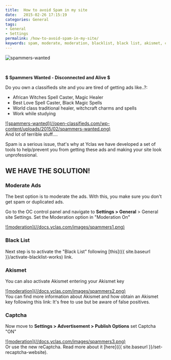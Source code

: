 ```yaml
---
title:  How to avoid Spam in my site
date:   2015-02-26 17:15:19
categories: General
tags: 
- General
- Settings
permalink: /how-to-avoid-spam-in-my-site/
keywords: spam, moderate, moderation, blacklist, black list, akismet, captcha
---
```

![spammers-wanted](//open-classifieds.com/wp-content/uploads/2015/02/hate-spam.png) 

<br>

**$ Spammers Wanted - Disconnected and Alive $**

Do you own a classifieds site and you are tired of getting ads like..?: 

* African Witches Spell Caster, Magic Healer
* Best Love Spell Caster, Black Magic Spells
* World class traditional healer, witchcraft charms and spells
* Work while studying

<a href="//open-classifieds.com/wp-content/uploads/2015/02/spammers-wanted.png" class="thumbnail gallery-item" data-gallery>
![spammers-wanted](//open-classifieds.com/wp-content/uploads/2015/02/spammers-wanted.png) 
</a>

<br>
And lot of terrible stuff.... 

Spam is a serious issue, that's why at Yclas we have developed a set of tools to help/prevent you from getting these ads and making your site look unprofessional.

## WE HAVE THE SOLUTION!

### Moderate Ads

The best option is to moderate the ads. With this, you make sure you don't get spam or duplicated ads. 

Go to the OC control panel and navigate to **Settings > General** > General site Settings. Set the Moderation option in "Moderation On"

<a href="//docs.yclas.com/images/spammers1.png" class="thumbnail gallery-item" data-gallery>
![moderation](//docs.yclas.com/images/spammers1.png)
</a>


### Black List


Next step is to activate the "Black List" following [this]({{ site.baseurl }}/activate-blacklist-works) link.


### Akismet


You can also activate Akismet entering your Akismet key

<a href="//docs.yclas.com/images/spammers2.png" class="thumbnail gallery-item" data-gallery>
![moderation](//docs.yclas.com/images/spammers2.png)
</a>

<br>
You can find more information about Akismet and how obtain an Akismet key following this link: <https://akismet.com/> 
It's free to use but be aware of false positives.


### Captcha


Now move to **Settings > Advertisement > Publish Options** set Captcha "ON" 

<a href="//docs.yclas.com/images/spammers3.png" class="thumbnail gallery-item" data-gallery>
![moderation](//docs.yclas.com/images/spammers3.png)
</a>

<br>
Or use the new reCaptcha. Read more about it [here]({{ site.baseurl }}/set-recaptcha-website).

